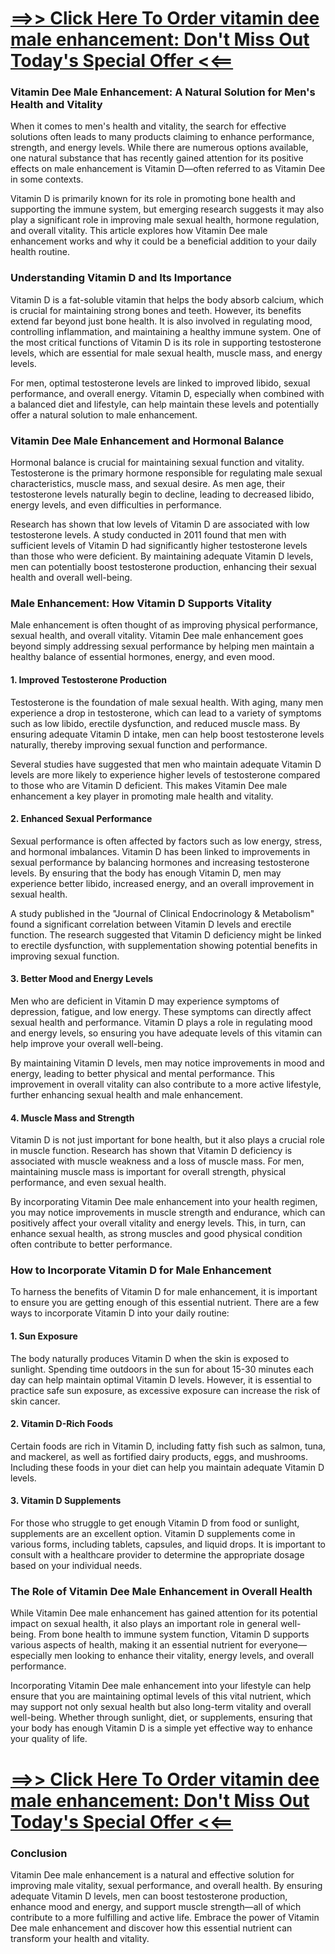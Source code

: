 <h1><a href="https://getdeals24x7.com/order-vitamin">==&gt;&gt; Click Here To Order&nbsp;<span data-sheets-root="1">vitamin dee male enhancement</span>: Don't Miss Out Today's Special Offer &lt;&lt;==</a></h1>
<h3>Vitamin Dee Male Enhancement: A Natural Solution for Men's Health and Vitality</h3>
<p>When it comes to men's health and vitality, the search for effective solutions often leads to many products claiming to enhance performance, strength, and energy levels. While there are numerous options available, one natural substance that has recently gained attention for its positive effects on male enhancement is Vitamin D&mdash;often referred to as Vitamin Dee in some contexts.</p>
<p>Vitamin D is primarily known for its role in promoting bone health and supporting the immune system, but emerging research suggests it may also play a significant role in improving male sexual health, hormone regulation, and overall vitality. This article explores how Vitamin Dee male enhancement works and why it could be a beneficial addition to your daily health routine.</p>
<h3>Understanding Vitamin D and Its Importance</h3>
<p>Vitamin D is a fat-soluble vitamin that helps the body absorb calcium, which is crucial for maintaining strong bones and teeth. However, its benefits extend far beyond just bone health. It is also involved in regulating mood, controlling inflammation, and maintaining a healthy immune system. One of the most critical functions of Vitamin D is its role in supporting testosterone levels, which are essential for male sexual health, muscle mass, and energy levels.</p>
<p>For men, optimal testosterone levels are linked to improved libido, sexual performance, and overall energy. Vitamin D, especially when combined with a balanced diet and lifestyle, can help maintain these levels and potentially offer a natural solution to male enhancement.</p>
<h3>Vitamin Dee Male Enhancement and Hormonal Balance</h3>
<p>Hormonal balance is crucial for maintaining sexual function and vitality. Testosterone is the primary hormone responsible for regulating male sexual characteristics, muscle mass, and sexual desire. As men age, their testosterone levels naturally begin to decline, leading to decreased libido, energy levels, and even difficulties in performance.</p>
<p>Research has shown that low levels of Vitamin D are associated with low testosterone levels. A study conducted in 2011 found that men with sufficient levels of Vitamin D had significantly higher testosterone levels than those who were deficient. By maintaining adequate Vitamin D levels, men can potentially boost testosterone production, enhancing their sexual health and overall well-being.</p>
<h3>Male Enhancement: How Vitamin D Supports Vitality</h3>
<p>Male enhancement is often thought of as improving physical performance, sexual health, and overall vitality. Vitamin Dee male enhancement goes beyond simply addressing sexual performance by helping men maintain a healthy balance of essential hormones, energy, and even mood.</p>
<h4>1. <strong>Improved Testosterone Production</strong></h4>
<p>Testosterone is the foundation of male sexual health. With aging, many men experience a drop in testosterone, which can lead to a variety of symptoms such as low libido, erectile dysfunction, and reduced muscle mass. By ensuring adequate Vitamin D intake, men can help boost testosterone levels naturally, thereby improving sexual function and performance.</p>
<p>Several studies have suggested that men who maintain adequate Vitamin D levels are more likely to experience higher levels of testosterone compared to those who are Vitamin D deficient. This makes Vitamin Dee male enhancement a key player in promoting male health and vitality.</p>
<h4>2. <strong>Enhanced Sexual Performance</strong></h4>
<p>Sexual performance is often affected by factors such as low energy, stress, and hormonal imbalances. Vitamin D has been linked to improvements in sexual performance by balancing hormones and increasing testosterone levels. By ensuring that the body has enough Vitamin D, men may experience better libido, increased energy, and an overall improvement in sexual health.</p>
<p>A study published in the "Journal of Clinical Endocrinology &amp; Metabolism" found a significant correlation between Vitamin D levels and erectile function. The research suggested that Vitamin D deficiency might be linked to erectile dysfunction, with supplementation showing potential benefits in improving sexual function.</p>
<h4>3. <strong>Better Mood and Energy Levels</strong></h4>
<p>Men who are deficient in Vitamin D may experience symptoms of depression, fatigue, and low energy. These symptoms can directly affect sexual health and performance. Vitamin D plays a role in regulating mood and energy levels, so ensuring you have adequate levels of this vitamin can help improve your overall well-being.</p>
<p>By maintaining Vitamin D levels, men may notice improvements in mood and energy, leading to better physical and mental performance. This improvement in overall vitality can also contribute to a more active lifestyle, further enhancing sexual health and male enhancement.</p>
<h4>4. <strong>Muscle Mass and Strength</strong></h4>
<p>Vitamin D is not just important for bone health, but it also plays a crucial role in muscle function. Research has shown that Vitamin D deficiency is associated with muscle weakness and a loss of muscle mass. For men, maintaining muscle mass is important for overall strength, physical performance, and even sexual health.</p>
<p>By incorporating Vitamin Dee male enhancement into your health regimen, you may notice improvements in muscle strength and endurance, which can positively affect your overall vitality and energy levels. This, in turn, can enhance sexual health, as strong muscles and good physical condition often contribute to better performance.</p>
<h3>How to Incorporate Vitamin D for Male Enhancement</h3>
<p>To harness the benefits of Vitamin D for male enhancement, it is important to ensure you are getting enough of this essential nutrient. There are a few ways to incorporate Vitamin D into your daily routine:</p>
<h4>1. <strong>Sun Exposure</strong></h4>
<p>The body naturally produces Vitamin D when the skin is exposed to sunlight. Spending time outdoors in the sun for about 15-30 minutes each day can help maintain optimal Vitamin D levels. However, it is essential to practice safe sun exposure, as excessive exposure can increase the risk of skin cancer.</p>
<h4>2. <strong>Vitamin D-Rich Foods</strong></h4>
<p>Certain foods are rich in Vitamin D, including fatty fish such as salmon, tuna, and mackerel, as well as fortified dairy products, eggs, and mushrooms. Including these foods in your diet can help you maintain adequate Vitamin D levels.</p>
<h4>3. <strong>Vitamin D Supplements</strong></h4>
<p>For those who struggle to get enough Vitamin D from food or sunlight, supplements are an excellent option. Vitamin D supplements come in various forms, including tablets, capsules, and liquid drops. It is important to consult with a healthcare provider to determine the appropriate dosage based on your individual needs.</p>
<h3>The Role of Vitamin Dee Male Enhancement in Overall Health</h3>
<p>While Vitamin Dee male enhancement has gained attention for its potential impact on sexual health, it also plays an important role in general well-being. From bone health to immune system function, Vitamin D supports various aspects of health, making it an essential nutrient for everyone&mdash;especially men looking to enhance their vitality, energy levels, and overall performance.</p>
<p>Incorporating Vitamin Dee male enhancement into your lifestyle can help ensure that you are maintaining optimal levels of this vital nutrient, which may support not only sexual health but also long-term vitality and overall well-being. Whether through sunlight, diet, or supplements, ensuring that your body has enough Vitamin D is a simple yet effective way to enhance your quality of life.</p>
<h1><a href="https://getdeals24x7.com/order-vitamin">==&gt;&gt; Click Here To Order&nbsp;<span data-sheets-root="1">vitamin dee male enhancement</span>: Don't Miss Out Today's Special Offer &lt;&lt;==</a></h1>
<h3>Conclusion</h3>
<p>Vitamin Dee male enhancement is a natural and effective solution for improving male vitality, sexual performance, and overall health. By ensuring adequate Vitamin D levels, men can boost testosterone production, enhance mood and energy, and support muscle strength&mdash;all of which contribute to a more fulfilling and active life. Embrace the power of Vitamin Dee male enhancement and discover how this essential nutrient can transform your health and vitality.</p>
